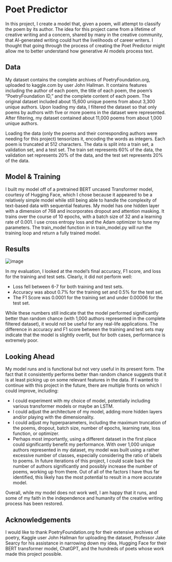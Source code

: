 # Poet Predictor

In this project, I create a model that, given a poem, will attempt to classify the poem by its author. The idea for this project came from a lifetime of creative writing and a concern, shared by many in the creative community, that AI-generated writing could hurt the livelihoods of career writers. I thought that going through the process of creating the Poet Predictor might allow me to better understand how generative AI models process text.

## Data

My dataset contains the complete archives of PoetryFoundation.org, uploaded to kaggle.com by user John Hallman. It contains features including the author of each poem, the title of each poem, the poem’s “PoetryFoundation ID,” and the complete content of each poem. The original dataset included about 15,600 unique poems from about 3,300 unique authors. Upon loading my data, I filtered the dataset so that only poems by authors with five or more poems in the dataset were represented. After filtering, my dataset contained about 11,000 poems from about 1,000 unique authors.

Loading the data (only the poems and their corresponding authors were needing for this project) tensorizes it, encoding the words as integers. Each poem is truncated at 512 characters. The data is split into a train set, a validation set, and a test set. The train set represents 60% of the data, the validation set represents 20% of the data, and the test set represents 20% of the data.

## Model & Training

I built my model off of a pretrained BERT uncased Transformer model, courtesy of Hugging Face, which I chose because it appeared to be a relatively simple model while still being able to handle the complexity of text-based data with sequential features. My model has one hidden layer with a dimension of 768 and incorporates dropout and attention masking. It trains over the course of 10 epochs, with a batch size of 32 and a learning rate of 0.001. I use cross entropy loss and the Adam optimizer to tune my parameters. The train_model function in in train_model.py will run the training loop and return a fully trained model.

## Results

![image](https://github.com/user-attachments/assets/1eed97a3-ec03-4412-93b6-2e3f1102ff5a)

In my evaluation, I looked at the model’s final accuracy, F1 score, and loss for the training and test sets. Clearly, it did not perform well:
- Loss fell between 6-7 for both training and test sets.
- Accuracy was about 0.7% for the training set and 0.5% for the test set.
- The F1 Score was 0.0001 for the training set and under 0.00006 for the test set.

While these numbers still indicate that the model performed significantly better than random chance (with 1,000 authors represented in the complete filtered dataset), it would not be useful for any real-life applications. The difference in accuracy and F1 score between the training and test sets may indicate that the model is slightly overfit, but for both cases, performance is extremely poor.

## Looking Ahead

My model runs and is functional but not very useful in its present form. The fact that it consistently performs better than random chance suggests that it is at least picking up on some relevant features in the data. If I wanted to continue with this project in the future, there are multiple fronts on which I could improve, including:
- I could experiment with my choice of model, potentially including various transformer models or maybe an LSTM.
- I could adjust the architecture of my model, adding more hidden layers and/or playing with the dimensionality.
- I could adjust my hyperparameters, including the maximum truncation of the poems, dropout, batch size, number of epochs, learning rate, loss function, or optimizer.
- Perhaps most importantly, using a different dataset in the first place could significantly benefit my performance. With over 1,000 unique authors represented in my dataset, my model was built using a rather excessive number of classes, especially considering the ratio of labels to poems. In future iterations of this project, I could scale back the number of authors significantly and possibly increase the number of poems, working up from there. Out of all of the factors I have thus far identified, this likely has the most potential to result in a more accurate model.

Overall, while my model does not work well, I am happy that it runs, and some of my faith in the independence and humanity of the creative writing process has been restored.

## Acknowledgements

I would like to thank PoetryFoundation.org for their extensive archives of poetry, Kaggle user John Hallman for uploading the dataset, Professor Jake Searcy for his assistance in narrowing down my idea, Hugging Face for their BERT transformer model, ChatGPT, and the hundreds of poets whose work made this project possible.

